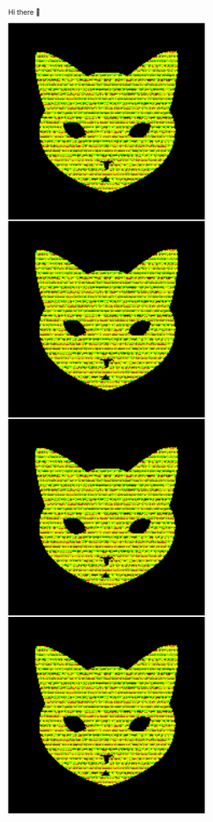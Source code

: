 Hi there 👋

<p float="left">
<!--startimg--><img src=https://raw.githubusercontent.com/Sceleratis/Sceleratis/main/.github/images/d-3.gif height=400; width=400; align=left; alt=Woops. Guess the image failed... /><!--endimg-->
<!--startimg--><img src=https://raw.githubusercontent.com/Sceleratis/Sceleratis/main/.github/images/d-3.gif height=400; width=400; align=left; alt=Woops. Guess the image failed... /><!--endimg-->
<!--startimg--><img src=https://raw.githubusercontent.com/Sceleratis/Sceleratis/main/.github/images/d-3.gif height=400; width=400; align=left; alt=Woops. Guess the image failed... /><!--endimg-->
<!--startimg--><img src=https://raw.githubusercontent.com/Sceleratis/Sceleratis/main/.github/images/d-3.gif height=400; width=400; align=left; alt=Woops. Guess the image failed... /><!--endimg-->
</p>


